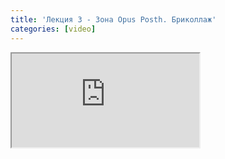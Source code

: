 ```yaml
---
title: 'Лекция 3 - Зона Opus Posth. Бриколлаж'
categories: [video]
---
```

<iframe src="http://www.youtube.com/embed/sSE3JMTUJ4s" class="youtube"></iframe>
